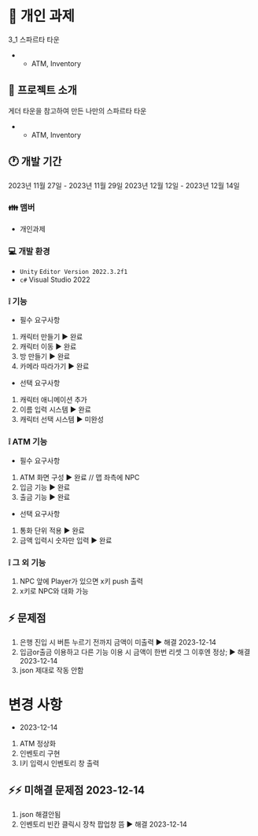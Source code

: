 # 📗 개인 과제
3_1 스파르타 타운
+ + ATM, Inventory

## 📄 프로젝트 소개
게더 타운을 참고하여 만든 나만의 스파르타 타운
+ + ATM, Inventory

## 🕐 개발 기간
2023년 11월 27일 - 2023년 11월 29일
2023년 12월 12일 - 2023년 12월 14일

### 👪 맴버
- 개인과제
  
### 💻 개발 환경
- `Unity` `Editor Version 2022.3.2f1`
- `c#` Visual Studio 2022

### ❕ 기능
- 필수 요구사항
1. 캐릭터 만들기 ▶ 완료
2. 캐릭터 이동 ▶ 완료
3. 방 만들기 ▶ 완료
4. 카메라 따라가기 ▶ 완료
  
- 선택 요구사항
1. 캐릭터 애니메이션 추가
2. 이름 입력 시스템 ▶ 완료
3. 캐릭터 선택 시스템 ▶ 미완성

### ❕ ATM 기능
- 필수 요구사항
1. ATM 화면 구성 ▶ 완료 // 맵 좌측에 NPC
2. 입금 기능 ▶ 완료
3. 출금 기능 ▶ 완료

- 선택 요구사항
1. 통화 단위 적용 ▶ 완료
2. 금액 입력시 숫자만 입력 ▶ 완료

### ❕ 그 외 기능
1. NPC 앞에 Player가 있으면 x키 push 출력
2. x키로 NPC와 대화 가능

## ⚡ 문제점
1. 은행 진입 시 버튼 누르기 전까지 금액이 미출력 ▶ 해결 2023-12-14
2. 입금or출금 이용하고 다른 기능 이용 시 금액이 한번 리셋 그 이후엔 정상; ▶ 해결 2023-12-14
3. json 제대로 작동 안함
   
# 변경 사항
- 2023-12-14
1. ATM 정상화
2. 인벤토리 구현
4. I키 입력시 인벤토리 창 출력
   
## ⚡⚡ 미해결 문제점 2023-12-14
1. json 해결안됨
2. 인벤토리 빈칸 클릭시 장착 팝업창 뜸 ▶ 해결 2023-12-14
   

